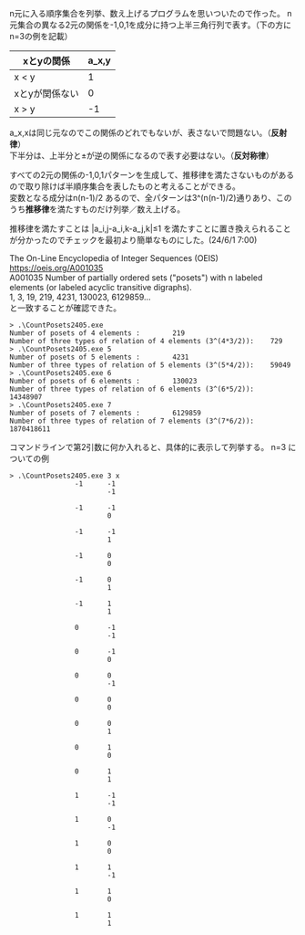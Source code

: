 n元に入る順序集合を列挙、数え上げるプログラムを思いついたので作った。
n元集合の異なる2元の関係を-1,0,1を成分に持つ上半三角行列で表す。（下の方にn=3の例を記載）

| xとyの関係     | a_x,y | 
| -------------- | ----- | 
| x < y          | 1     |     
| xとyが関係ない | 0     |     
| x > y          | -1    |    

a_x,xは同じ元なのでこの関係のどれでもないが、表さないで問題ない。（**反射律**）  
下半分は、上半分と±が逆の関係になるので表す必要はない。（**反対称律**）  

すべての2元の関係の-1,0,1パターンを生成して、推移律を満たさないものがあるので取り除けば半順序集合を表したものと考えることができる。  
変数となる成分はn(n-1)/2 あるので、全パターンは3^(n(n-1)/2)通りあり、このうち**推移律**を満たすものだけ列挙／数え上げる。

推移律を満たすことは
|a_i,j-a_i,k-a_j,k|≤1
を満たすことに置き換えられることが分かったのでチェックを最初より簡単なものにした。(24/6/1 7:00)

The On-Line Encyclopedia of Integer Sequences (OEIS)  
https://oeis.org/A001035  
A001035		Number of partially ordered sets ("posets") with n labeled elements (or labeled acyclic transitive digraphs).  
1, 3, 19, 219, 4231, 130023, 6129859…  
と一致することが確認できた。
```
> .\CountPosets2405.exe
Number of posets of 4 elements :        219
Number of three types of relation of 4 elements (3^(4*3/2)):    729
> .\CountPosets2405.exe 5
Number of posets of 5 elements :        4231
Number of three types of relation of 5 elements (3^(5*4/2)):    59049
> .\CountPosets2405.exe 6
Number of posets of 6 elements :        130023
Number of three types of relation of 6 elements (3^(6*5/2)):    14348907
> .\CountPosets2405.exe 7
Number of posets of 7 elements :        6129859
Number of three types of relation of 7 elements (3^(7*6/2)):    1870418611
```
コマンドラインで第2引数に何か入れると、具体的に表示して列挙する。
n=3 についての例

```
> .\CountPosets2405.exe 3 x
                -1      -1
                        -1

                -1      -1
                        0

                -1      -1
                        1

                -1      0
                        0

                -1      0
                        1

                -1      1
                        1

                0       -1
                        -1

                0       -1
                        0

                0       0
                        -1

                0       0
                        0

                0       0
                        1

                0       1
                        0

                0       1
                        1

                1       -1
                        -1

                1       0
                        -1

                1       0
                        0

                1       1
                        -1

                1       1
                        0

                1       1
                        1
```
